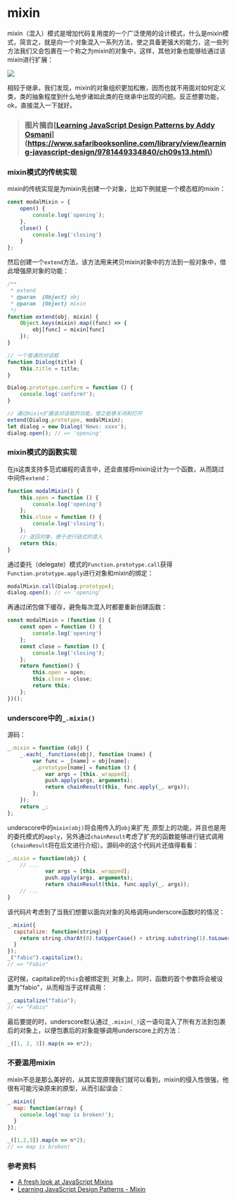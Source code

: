 # mixin

mixin（混入）模式是增加代码复用度的一个广泛使用的设计模式，什么是mixin模式，简言之，就是向一个对象混入一系列方法，使之具备更强大的能力，这一些列方法我们又会包裹在一个称之为mixin的对象中，这样，其他对象也能够给通过该mixin进行扩展：

![](https://www.safaribooksonline.com/library/view/learning-javascript-design/9781449334840/httpatomoreillycomsourceoreillyimages1547815.png)

相较于继承，我们发现，mixin的对象组织更加松散，因而也就不用面对如何定义类，类的抽象程度到什么地步诸如此类的在继承中出现的问题。反正想要功能，ok，直接混入一下就好。

> ### 图片摘自\[[Learning JavaScript Design Patterns by Addy Osmani](https://www.safaribooksonline.com/library/view/learning-javascript-design/9781449334840/)\]\(https://www.safaribooksonline.com/library/view/learning-javascript-design/9781449334840/ch09s13.html\)

### mixin模式的传统实现

mixin的传统实现是为mixin先创建一个对象，比如下例就是一个模态框的mixin：

```js
const modalMixin = {
    open() {
        console.log(`opening`);
    },
    close() {
        console.log('closing')
    }
};
```

然后创建一个`extend`方法，该方法用来拷贝mixin对象中的方法到一般对象中，借此增强原对象的功能：

```js
/**
 * extend
 * @param  {Object} obj
 * @param  {Object} mixin
 */
function extend(obj, mixin) {
    Object.keys(mixin).map((func) => {
        obj[func] = mixin[func]
    });
}

// 一个普通的对话框
function Dialog(title) {
    this.title = title;
}

Dialog.prototype.confirm = function () {
    console.log('confirm?');
}

// 通过mixin扩展该对话框的功能，使之能够关闭和打开
extend(Dialog.prototype, modalMixin);
let dialog = new Dialog('News: xxxx');
dialog.open(); // => 'opening'
```

### mixin模式的函数实现

在js这类支持多范式编程的语言中，还会直接将mixin设计为一个函数，从而跳过中间件`extend`：

```js
function modalMixin() {
    this.open = function () {
        console.log('opening')
    };
    this.close = function () {
        console.log('closing');
    };
    // 返回对象，便于进行链式的混入
    return this;
}
```

通过委托（delegate）模式的`Function.prototype.call`获得`Function.prototype.apply`进行对象和mixin的绑定：

```js
modalMixin.call(Dialog.prototype);
dialog.open(); // => 'opening'
```

再通过闭包做下缓存，避免每次混入时都要重新创建函数：

```js
const modalMixin = (function () {
    const open = function () {
        console.log('opening')
    };
    const close = function () {
        console.log('closing');
    };
    return function() {
        this.open = open;
        this.close = close;
        return this;
    };
})();
```

### underscore中的`_.mixin()`

源码：

```js
_.mixin = function (obj) {
    _.each(_.functions(obj), function (name) {
        var func = _[name] = obj[name];
        _.prototype[name] = function () {
            var args = [this._wrapped];
            push.apply(args, arguments);
            return chainResult(this, func.apply(_, args));
        };
    });
    return _;
};
```

underscore中的`mixin(obj)`将会用传入的`obj`来扩充`_`原型上的功能，并且也是用的委托模式的`apply`，另外通过`chainResult`考虑了扩充的函数能够进行链式调用（`chainResult`将在后文进行介绍）。源码中的这个代码片还值得看看：

```js
_.mixin = function(obj) {
    // ...
            var args = [this._wrapped];
            push.apply(args, arguments);
            return chainResult(this, func.apply(_, args));
    // ...
}
```

该代码片考虑到了当我们想要以面向对象的风格调用underscore函数时的情况：

```js
_.mixin({
  capitalize: function(string) {
    return string.charAt(0).toUpperCase() + string.substring(1).toLowerCase();
  }
});
_("fabio").capitalize();
// => "Fabio"
```

这时候，capitalize的`this`会被绑定到`_`对象上，同时，函数的首个参数将会被设置为"fabio"，从而相当于这样调用：

```js
_.capitalize("fabio");
// => "Fabio"
```

最后要提的时，underscore默认通过`_.mixin(_)`这一语句混入了所有方法到包裹后的对象上，以便包裹后的对象能够调用underscore上的方法：

```js
_([1, 2, 3]).map(n => n*2);
```

### 不要滥用mixin

mixin不总是那么美好的，从其实现原理我们就可以看到，mixin的侵入性很强，他很有可能污染原来的原型，从而引起误会：

```js
_.mixin({
  map: function(array) {
    console.log('map is broken!');
  }
});

_([1,2,3]).map(n => n*2);
// => map is broken!
```

### 参考资料

* [A fresh look at JavaScript Mixins](https://javascriptweblog.wordpress.com/2011/05/31/a-fresh-look-at-javascript-mixins/)
* [ Learning JavaScript Design Patterns - Mixin](https://www.safaribooksonline.com/library/view/learning-javascript-design/9781449334840/ch09s13.html)




